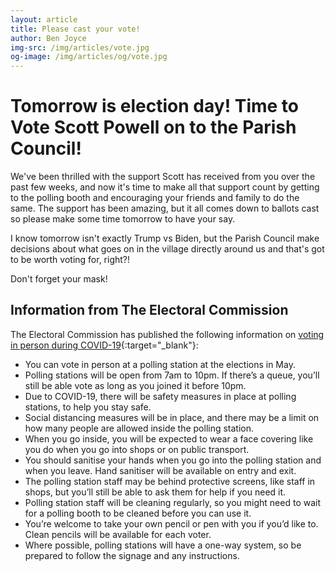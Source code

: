 ```yaml
---
layout: article
title: Please cast your vote!
author: Ben Joyce
img-src: /img/articles/vote.jpg
og-image: /img/articles/og/vote.jpg
---
```

Tomorrow is election day! Time to Vote Scott Powell on to the Parish Council!
===

We've been thrilled with the support Scott has received from you over the past few weeks, and now it's time to make all that support count by getting to the polling booth and encouraging your friends and family to do the same. The support has been amazing, but it all comes down to ballots cast so please make some time tomorrow to have your say.

I know tomorrow isn't exactly Trump vs Biden, but the Parish Council make decisions about what goes on in the village directly around us and that's got to be worth voting for, right?!

Don't forget your mask!

Information from The Electoral Commission
---
The Electoral Commission has published the following information on [voting in person during COVID-19](https://www.electoralcommission.org.uk/i-am-a/voter/voting-and-covid-19){:target="_blank"}:

+ You can vote in person at a polling station at the elections in May.
+ Polling stations will be open from 7am to 10pm. If there’s a queue, you’ll still be able vote as long as you joined it before 10pm.
+ Due to COVID-19, there will be safety measures in place at polling stations, to help you stay safe.
+ Social distancing measures will be in place, and there may be a limit on how many people are allowed inside the polling station. 
+ When you go inside, you will be expected to wear a face covering like you do when you go into shops or on public transport. 
+ You should sanitise your hands when you go into the polling station and when you leave. Hand sanitiser will be available on entry and exit.
+ The polling station staff  may be behind protective screens, like staff in shops, but you’ll still be able to ask them for help if you need it. 
+ Polling station staff will be cleaning regularly, so you might need to wait for a polling booth to be cleaned before you can use it.
+ You’re welcome to take your own pencil or pen with you if you’d like to. Clean pencils will be available for each voter.
+ Where possible, polling stations will have a one-way system, so be prepared to follow the signage and any instructions.